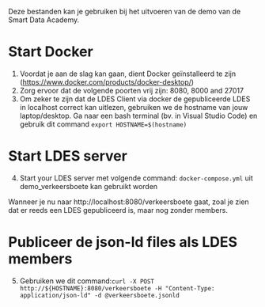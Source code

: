 Deze bestanden kan je gebruiken bij het uitvoeren van de demo van de Smart Data Academy.

# Start Docker

1. Voordat je aan de slag kan gaan, dient Docker geïnstalleerd te zijn (https://www.docker.com/products/docker-desktop/)
2. Zorg ervoor dat de volgende poorten vrij zijn: 8080, 8000 and 27017
3. Om zeker te zijn dat de LDES Client via docker de gepubliceerde LDES in localhost correct kan uitlezen, gebruiken we de hostname van jouw laptop/desktop.
   Ga naar een bash terminal (bv. in Visual Studio Code) en gebruik dit command `export HOSTNAME=$(hostname)`
  
# Start LDES server
4. Start your LDES server met volgende command:
`docker-compose.yml` uit demo_verkeersboete kan gebruikt worden

Wanneer je nu naar 
http://localhost:8080/verkeersboete gaat, zoal je zien dat er reeds een LDES gepubliceerd is, maar nog zonder members.

# Publiceer de json-ld files als LDES members

5. Gebruiken we dit command:`curl -X POST http://${HOSTNAME}:8080/verkeersboete -H "Content-Type: application/json-ld" -d @verkeersboete.jsonld`


